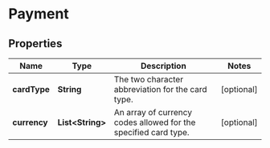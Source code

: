 
# Payment

## Properties
Name | Type | Description | Notes
------------ | ------------- | ------------- | -------------
**cardType** | **String** | The two character abbreviation for the card type. |  [optional]
**currency** | **List&lt;String&gt;** | An array of currency codes allowed for the specified card type. |  [optional]



